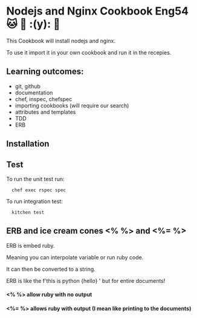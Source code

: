# Nodejs and Nginx Cookbook Eng54 :cat: :taco: :(y): :monkey:

This Cookbook will install nodejs and nginx.

To use it import it in your own cookbook and run it in the recepies.

## Learning outcomes:
-  git, github
-  documentation
-  chef, inspec, chefspec
-  importing cookbooks (will require our search)
-  attributes and templates
-  TDD
-  ERB



## Installation


## Test

To run the unit test run:

```
  chef exec rspec spec
```

To run integration test:
```
  kitchen test
```

## ERB and ice cream cones <% %> and <%= %>

ERB is embed ruby.

Meaning you can interpolate variable or run ruby code.

It can then be converted to a string.

ERB is like the f'this is python {hello} ' but for entire documents!

####  <% %>  allow ruby with no output

####  <%= %> allows ruby with output (I mean like printing to the documents)

